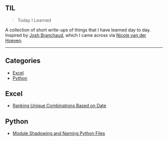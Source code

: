## TIL

> Today I Learned

A collection of short write-ups of things that I have learned day to day. Inspired by [Josh Branchaud](https://github.com/jbranchaud/til?tab=readme-ov-file), which I came across via [Nicole van der Hoeven](https://www.youtube.com/watch?v=IE94ZZo6IVw).

---

## Categories

- [Excel](#excel)
- [Python](#python)

## Excel
- [Ranking Unique Combinations Based on Date](excel/Ranking%20Unique%20Combinations%20Based%20on%20Date.md)

## Python
- [Module Shadowing and Naming Python Files](python/Module%20Shadowing%20and%20Naming%20Python%20Files.md)
